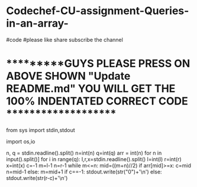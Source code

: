 # Codechef-CU-assignment-Queries-in-an-array-

#code
#please like share subscribe the channel
# *********GUYS PLEASE PRESS ON ABOVE SHOWN "Update README.md" YOU WILL GET THE 100% INDENTATED CORRECT CODE *******************

from sys import stdin,stdout

import os,io 


n, q = stdin.readline().split()
n=int(n)
q=int(q)
arr = int(n) for n in input().split()]
for i in range(q):
    l,r,x=stdin.readline().split()
    l=int(l)
    r=int(r)
    x=int(x)
    c=-1 
    m=l-1
    n=r-1
    while m<=n:
        mid=((m+n)//2)
        if arr[mid]>=x:
            c=mid
            n=mid-1
        else:
            m=mid+1 
    if c==-1:
        stdout.write(str("0")+'\n')
    else:
        stdout.write(str(r-c)+'\n')
